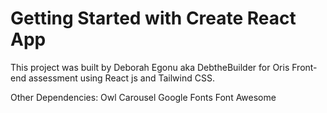 # Getting Started with Create React App

This project was built by Deborah Egonu aka DebtheBuilder for Oris Front-end assessment using React js and Tailwind CSS.

Other Dependencies:
Owl Carousel
Google Fonts
Font Awesome


